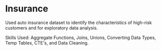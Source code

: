 # Insurance
Used auto insurance dataset to identify the characteristics of high-risk customers and for exploratory data analysis.

Skills Used:
Aggregate Functions, Joins, Unions, Converting Data Types, Temp Tables, CTE's, and Data Cleaning.
